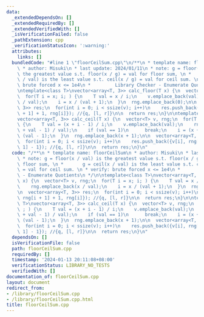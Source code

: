 ```yaml
---
data:
  _extendedDependsOn: []
  _extendedRequiredBy: []
  _extendedVerifiedWith: []
  _isVerificationFailed: false
  _pathExtension: cpp
  _verificationStatusIcon: ':warning:'
  attributes:
    links: []
  bundledCode: "#line 1 \"floorCeilSum.cpp\"\n/**\n * template name: floorCeilSum\n\
    \ * author: Misuki\n * last update: 2024/01/11\n * note: g = floor(x / val) is\
    \ the greatest value s.t. floor(x / g) = val for floor sum, \n *       g = ceil(x\
    \ / val) is the least value s.t. ceil(x / g) = val for ceil sum. \n * verify:\
    \ brute forced x <= 1e4\n *         Library Checker - Enumerate Quotients\n */\n\
    \ntemplate<class T>\nvector<array<T, 3>> calc_floor(T x) {\n  vector<T> v, rng;\n\
    \  for(T i = x; i; ) {\n    T val = x / i;\n    v.emplace_back(val);\n    rng.emplace_back(x\
    \ / val);\n    i = x / (val + 1);\n  }\n  rng.emplace_back(0);\n\n  vector<array<T,\
    \ 3>> res;\n  for(int i = 0; i < ssize(v); i++)\n    res.push_back({v[i], rng[i\
    \ + 1] + 1, rng[i]}); //{q, [l, r]}\n\n  return res;\n}\n\ntemplate<class T>\n\
    vector<array<T, 3>> calc_ceil(T x) {\n  vector<T> v, rng;\n  for(T i = 1; ; )\
    \ {\n    T val = (x + i - 1) / i;\n    v.emplace_back(val);\n    rng.emplace_back((x\
    \ + val - 1) / val);\n    if (val == 1)\n      break;\n    i = (x + val - 2) /\
    \ (val - 1);\n  }\n  rng.emplace_back(x + 1);\n\n  vector<array<T, 3>> res;\n\
    \  for(int i = 0; i < ssize(v); i++)\n    res.push_back({v[i], rng[i], rng[i +\
    \ 1] - 1}); //{q, [l, r]}\n\n  return res;\n}\n"
  code: "/**\n * template name: floorCeilSum\n * author: Misuki\n * last update: 2024/01/11\n\
    \ * note: g = floor(x / val) is the greatest value s.t. floor(x / g) = val for\
    \ floor sum, \n *       g = ceil(x / val) is the least value s.t. ceil(x / g)\
    \ = val for ceil sum. \n * verify: brute forced x <= 1e4\n *         Library Checker\
    \ - Enumerate Quotients\n */\n\ntemplate<class T>\nvector<array<T, 3>> calc_floor(T\
    \ x) {\n  vector<T> v, rng;\n  for(T i = x; i; ) {\n    T val = x / i;\n    v.emplace_back(val);\n\
    \    rng.emplace_back(x / val);\n    i = x / (val + 1);\n  }\n  rng.emplace_back(0);\n\
    \n  vector<array<T, 3>> res;\n  for(int i = 0; i < ssize(v); i++)\n    res.push_back({v[i],\
    \ rng[i + 1] + 1, rng[i]}); //{q, [l, r]}\n\n  return res;\n}\n\ntemplate<class\
    \ T>\nvector<array<T, 3>> calc_ceil(T x) {\n  vector<T> v, rng;\n  for(T i = 1;\
    \ ; ) {\n    T val = (x + i - 1) / i;\n    v.emplace_back(val);\n    rng.emplace_back((x\
    \ + val - 1) / val);\n    if (val == 1)\n      break;\n    i = (x + val - 2) /\
    \ (val - 1);\n  }\n  rng.emplace_back(x + 1);\n\n  vector<array<T, 3>> res;\n\
    \  for(int i = 0; i < ssize(v); i++)\n    res.push_back({v[i], rng[i], rng[i +\
    \ 1] - 1}); //{q, [l, r]}\n\n  return res;\n}\n"
  dependsOn: []
  isVerificationFile: false
  path: floorCeilSum.cpp
  requiredBy: []
  timestamp: '2024-01-13 20:11:08+08:00'
  verificationStatus: LIBRARY_NO_TESTS
  verifiedWith: []
documentation_of: floorCeilSum.cpp
layout: document
redirect_from:
- /library/floorCeilSum.cpp
- /library/floorCeilSum.cpp.html
title: floorCeilSum.cpp
---
```

